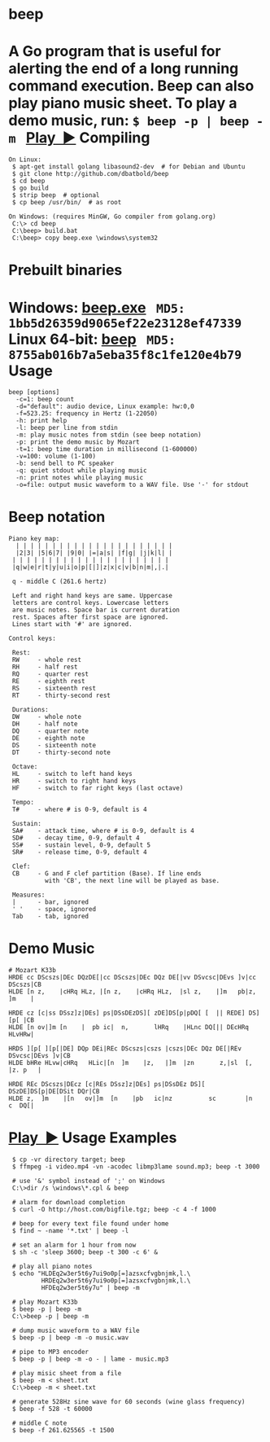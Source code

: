 beep
====

A Go program that is useful for alerting the end of a long running command execution.
Beep can also play piano music sheet. To play a demo music, run: ```$ beep -p | beep -m``` &nbsp;
[Play&nbsp; ▶](http://angiud.com/beep/demo-mozart-k33b.mp3)
Compiling
=========
```
On Linux:
 $ apt-get install golang libasound2-dev  # for Debian and Ubuntu
 $ git clone http://github.com/dbatbold/beep
 $ cd beep
 $ go build
 $ strip beep  # optional
 $ cp beep /usr/bin/  # as root

On Windows: (requires MinGW, Go compiler from golang.org)
 C:\> cd beep
 C:\beep> build.bat
 C:\beep> copy beep.exe \windows\system32
```
Prebuilt binaries
===============
 Windows: [beep.exe](http://angiud.com/beep/binary/windows/beep.exe) &nbsp; ```MD5: 1bb5d26359d9065ef22e23128ef47339```<br>
 Linux 64-bit: [beep](http://angiud.com/beep/binary/linux/beep) &nbsp; ```MD5: 8755ab016b7a5eba35f8c1fe120e4b79```
Usage
=====
```
beep [options]
  -c=1: beep count
  -d="default": audio device, Linux example: hw:0,0
  -f=523.25: frequency in Hertz (1-22050)
  -h: print help
  -l: beep per line from stdin
  -m: play music notes from stdin (see beep notation)
  -p: print the demo music by Mozart
  -t=1: beep time duration in millisecond (1-600000)
  -v=100: volume (1-100)
  -b: send bell to PC speaker
  -q: quiet stdout while playing music
  -n: print notes while playing music
  -o=file: output music waveform to a WAV file. Use '-' for stdout
```
Beep notation
=============
```
Piano key map:
  | | | | | | | | | | | | | | | | | | | | | | 
  |2|3| |5|6|7| |9|0| |=|a|s| |f|g| |j|k|l| |
 | | | | | | | | | | | | | | | | | | | | | | 
 |q|w|e|r|t|y|u|i|o|p|[|]|z|x|c|v|b|n|m|,|.|

 q - middle C (261.6 hertz)

 Left and right hand keys are same. Uppercase 
 letters are control keys. Lowercase letters
 are music notes. Space bar is current duration
 rest. Spaces after first space are ignored.
 Lines start with '#' are ignored.

Control keys:

 Rest:
 RW     - whole rest
 RH     - half rest
 RQ     - quarter rest
 RE     - eighth rest
 RS     - sixteenth rest
 RT     - thirty-second rest

 Durations:
 DW     - whole note
 DH     - half note
 DQ     - quarter note
 DE     - eighth note
 DS     - sixteenth note
 DT     - thirty-second note

 Octave:
 HL     - switch to left hand keys
 HR     - switch to right hand keys
 HF     - switch to far right keys (last octave)

 Tempo:
 T#     - where # is 0-9, default is 4

 Sustain:
 SA#    - attack time, where # is 0-9, default is 4
 SD#    - decay time, 0-9, default 4
 SS#    - sustain level, 0-9, default 5
 SR#    - release time, 0-9, default 4

 Clef:
 CB     - G and F clef partition (Base). If line ends
          with 'CB', the next line will be played as base.

 Measures:
 |      - bar, ignored
 ' '    - space, ignored
 Tab    - tab, ignored
```
Demo Music
==========
```
# Mozart K33b
HRDE cc DScszs|DEc DQzDE[|cc DScszs|DEc DQz DE[|vv DSvcsc|DEvs ]v|cc DScszs|CB
HLDE [n z,    |cHRq HLz, |[n z,    |cHRq HLz,  |sl z,    |]m   pb|z, ]m    |

HRDE cz [c|ss DSsz]z|DEs] ps|DSsDEzDS][ zDE]DS[p|pDQ[ [  || REDE] DS][p[ |CB
HLDE [n ov|]m [n    |  pb ic|  n,       lHRq    |HLnc DQ[|| DEcHRq HLvHRw|

HRDS ][p[ ][p[|DE] DQp DEi|REc DScszs|cszs |cszs|DEc DQz DE[|REv DSvcsc|DEvs ]v|CB
HLDE bHRe HLvw|cHRq   HLic|[n  ]m    |z,   |]m  |zn       z,|sl  [,    |z. p   |

HRDE REc DScszs|DEcz [c|REs DSsz]z|DEs] ps|DSsDEz DS][ DSzDE]DS[p|DE[DSit DQr|CB
HLDE z,  ]m    |[n   ov|]m  [n    |pb   ic|nz          sc        |n    c  DQ[|
```
[Play&nbsp; ▶](http://angiud.com/beep/demo-mozart-k33b.mp3)
Usage Examples
==============
```
 $ cp -vr directory target; beep
 $ ffmpeg -i video.mp4 -vn -acodec libmp3lame sound.mp3; beep -t 3000
 
 # use '&' symbol instead of ';' on Windows
 C:\>dir /s \windows\*.cpl & beep
 
 # alarm for download completion
 $ curl -O http://host.com/bigfile.tgz; beep -c 4 -f 1000
 
 # beep for every text file found under home
 $ find ~ -name '*.txt' | beep -l
 
 # set an alarm for 1 hour from now
 $ sh -c 'sleep 3600; beep -t 300 -c 6' &
 
 # play all piano notes
 $ echo "HLDEq2w3er5t6y7ui9o0p[=]azsxcfvgbnjmk,l.\
         HRDEq2w3er5t6y7ui9o0p[=]azsxcfvgbnjmk,l.\
         HFDEq2w3er5t6y7u" | beep -m
 
 # play Mozart K33b
 $ beep -p | beep -m
 C:\>beep -p | beep -m
 
 # dump music waveform to a WAV file
 $ beep -p | beep -m -o music.wav
 
 # pipe to MP3 encoder
 $ beep -p | beep -m -o - | lame - music.mp3
 
 # play misic sheet from a file
 $ beep -m < sheet.txt
 C:\>beep -m < sheet.txt

 # generate 528Hz sine wave for 60 seconds (wine glass frequency)
 $ beep -f 528 -t 60000
 
 # middle C note
 $ beep -f 261.625565 -t 1500
```
